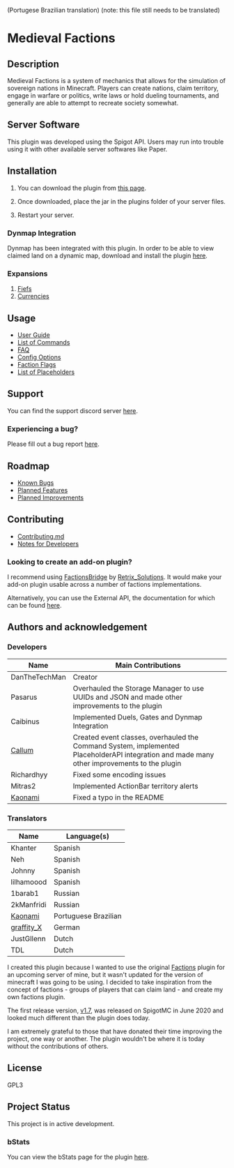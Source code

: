 (Portugese Brazilian translation)
(note: this file still needs to be translated)

# Medieval Factions

## Description
Medieval Factions is a system of mechanics that allows for the simulation of sovereign nations in Minecraft. Players can create nations, claim territory, engage in warfare or politics, write laws or hold dueling tournaments, and generally are able to attempt to recreate society somewhat.

## Server Software
This plugin was developed using the Spigot API. Users may run into trouble using it with other available server softwares like Paper.

## Installation
1) You can download the plugin from [this page](https://www.spigotmc.org/resources/medieval-factions-sovereign-nation-simulator.79941/updates).

2) Once downloaded, place the jar in the plugins folder of your server files.

3) Restart your server.

### Dynmap Integration
Dynmap has been integrated with this plugin. In order to be able to view claimed land on a dynamic map, download and install the plugin [here](https://www.spigotmc.org/resources/dynmap.274/).

### Expansions
1) [Fiefs](https://github.com/dmccoystephenson/Fiefs)
2) [Currencies](https://github.com/dmccoystephenson/Currencies)

## Usage
- [User Guide](https://github.com/dmccoystephenson/Medieval-Factions/wiki/Guide)
- [List of Commands](https://github.com/dmccoystephenson/Medieval-Factions/wiki/Commands)
- [FAQ](https://github.com/dmccoystephenson/Medieval-Factions/wiki/FAQ)
- [Config Options](https://github.com/dmccoystephenson/Medieval-Factions/wiki/Config-Options)
- [Faction Flags](https://github.com/dmccoystephenson/Medieval-Factions/wiki/Faction-Flags)
- [List of Placeholders](https://github.com/dmccoystephenson/Medieval-Factions/wiki/Placeholders)

## Support
You can find the support discord server [here](https://discord.gg/xXtuAQ2).

### Experiencing a bug?
Please fill out a bug report [here](https://github.com/dmccoystephenson/Medieval-Factions/issues?q=is%3Aissue+is%3Aopen+label%3Abug).

## Roadmap
- [Known Bugs](https://github.com/dmccoystephenson/Medieval-Factions/issues?q=is%3Aopen+is%3Aissue+label%3Abug)
- [Planned Features](https://github.com/dmccoystephenson/Medieval-Factions/issues?q=is%3Aopen+is%3Aissue+label%3AEpic)
- [Planned Improvements](https://github.com/dmccoystephenson/Medieval-Factions/issues?q=is%3Aopen+is%3Aissue+label%3Aimprovement)

## Contributing
- [Contributing.md](https://github.com/dmccoystephenson/Medieval-Factions/blob/master/CONTRIBUTING.md)
- [Notes for Developers](https://github.com/dmccoystephenson/Medieval-Factions/wiki/Developer-Notes)

### Looking to create an add-on plugin?
I recommend using [FactionsBridge](https://www.spigotmc.org/resources/factionsbridge.89716/) by [Retrix_Solutions](https://www.spigotmc.org/resources/authors/retrix_solutions.491191/). It would make your add-on plugin usable across a number of factions implementations.

Alternatively, you can use the External API, the documentation for which can be found [here](https://github.com/dmccoystephenson/Medieval-Factions/wiki/External-API-Documentation).

## Authors and acknowledgement
### Developers
Name | Main Contributions
------------ | -------------
DanTheTechMan | Creator
Pasarus | Overhauled the Storage Manager to use UUIDs and JSON and made other improvements to the plugin
Caibinus | Implemented Duels, Gates and Dynmap Integration
[Callum](https://www.spigotmc.org/resources/authors/retrix_solutions.491191/) | Created event classes, overhauled the Command System, implemented PlaceholderAPI integration and made many other improvements to the plugin
Richardhyy | Fixed some encoding issues
Mitras2 | Implemented ActionBar territory alerts
[Kaonami](https://github.com/Daniels7k) | Fixed a typo in the README

### Translators
Name | Language(s)
------------ | -------------
Khanter | Spanish
Neh | Spanish
Johnny | Spanish
lilhamoood | Spanish
1barab1 | Russian
2kManfridi | Russian
[Kaonami](https://github.com/Daniels7k) | Portuguese Brazilian
[graffity_X](https://www.spigotmc.org/members/kicker765.946561/) | German
JustGllenn | Dutch
TDL | Dutch

I created this plugin because I wanted to use the original [Factions](https://www.spigotmc.org/resources/factions.1900/) plugin for an upcoming server of mine, but it wasn't updated for the version of minecraft I was going to be using. I decided to take inspiration from the concept of factions - groups of players that can claim land - and create my own factions plugin.

The first release version, [v1.7](https://github.com/dmccoystephenson/Medieval-Factions/releases/tag/v1.7), was released on SpigotMC in June 2020 and looked much different than the plugin does today.

I am extremely grateful to those that have donated their time improving the project, one way or another. The plugin wouldn't be where it is today without the contributions of others.

## License
GPL3

## Project Status
This project is in active development.

### bStats
You can view the bStats page for the plugin [here](https://bstats.org/plugin/bukkit/Medieval%20Factions/8929).
